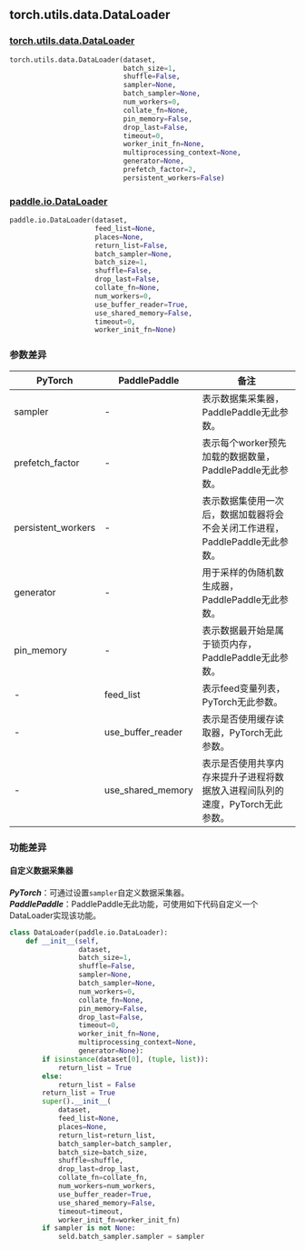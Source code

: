 ## torch.utils.data.DataLoader
### [torch.utils.data.DataLoader](https://pytorch.org/docs/stable/data.html?highlight=dataloader#torch.utils.data.DataLoader)
```python
torch.utils.data.DataLoader(dataset,
                            batch_size=1,
                            shuffle=False,
                            sampler=None,
                            batch_sampler=None,
                            num_workers=0,
                            collate_fn=None,
                            pin_memory=False,
                            drop_last=False,
                            timeout=0,
                            worker_init_fn=None,
                            multiprocessing_context=None,
                            generator=None,
                            prefetch_factor=2,
                            persistent_workers=False)
```

### [paddle.io.DataLoader](https://www.paddlepaddle.org.cn/documentation/docs/zh/api/paddle/io/DataLoader_cn.html#dataloader)
```python
paddle.io.DataLoader(dataset,
                     feed_list=None,
                     places=None,
                     return_list=False,
                     batch_sampler=None,
                     batch_size=1,
                     shuffle=False,
                     drop_last=False,
                     collate_fn=None,
                     num_workers=0,
                     use_buffer_reader=True,
                     use_shared_memory=False,
                     timeout=0,
                     worker_init_fn=None)
```

### 参数差异
| PyTorch       | PaddlePaddle | 备注                                                   |
| ------------- | ------------ | ------------------------------------------------------ |
| sampler  | -        | 表示数据集采集器，PaddlePaddle无此参数。  |
| prefetch_factor  | -        | 表示每个worker预先加载的数据数量，PaddlePaddle无此参数。  |
| persistent_workers  | -        | 表示数据集使用一次后，数据加载器将会不会关闭工作进程，PaddlePaddle无此参数。  |
| generator        | -            | 用于采样的伪随机数生成器，PaddlePaddle无此参数。                   |
| pin_memory        | -            | 表示数据最开始是属于锁页内存，PaddlePaddle无此参数。                   |
| -        | feed_list      | 表示feed变量列表，PyTorch无此参数。                   |
| -        | use_buffer_reader      | 表示是否使用缓存读取器，PyTorch无此参数。                   |
| -        | use_shared_memory      | 表示是否使用共享内存来提升子进程将数据放入进程间队列的速度，PyTorch无此参数。                   |

### 功能差异
#### 自定义数据采集器
***PyTorch***：可通过设置`sampler`自定义数据采集器。  
***PaddlePaddle***：PaddlePaddle无此功能，可使用如下代码自定义一个DataLoader实现该功能。
```python
class DataLoader(paddle.io.DataLoader):
    def __init__(self,
                 dataset,
                 batch_size=1,
                 shuffle=False,
                 sampler=None,
                 batch_sampler=None,
                 num_workers=0,
                 collate_fn=None,
                 pin_memory=False,
                 drop_last=False,
                 timeout=0,
                 worker_init_fn=None,
                 multiprocessing_context=None,
                 generator=None):
        if isinstance(dataset[0], (tuple, list)):
            return_list = True
        else:
            return_list = False
        return_list = True
        super().__init__(
            dataset,
            feed_list=None,
            places=None,
            return_list=return_list,
            batch_sampler=batch_sampler,
            batch_size=batch_size,
            shuffle=shuffle,
            drop_last=drop_last,
            collate_fn=collate_fn,
            num_workers=num_workers,
            use_buffer_reader=True,
            use_shared_memory=False,
            timeout=timeout,
            worker_init_fn=worker_init_fn)
        if sampler is not None:
            seld.batch_sampler.sampler = sampler
```

